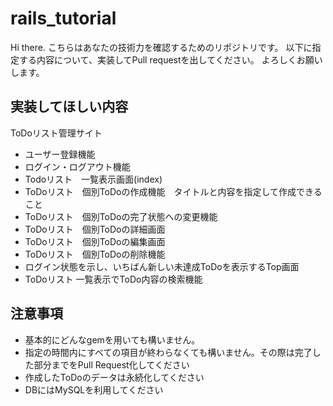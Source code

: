 # rails_tutorial

Hi there.
こちらはあなたの技術力を確認するためのリポジトリです。
以下に指定する内容について、実装してPull requestを出してください。
よろしくお願いします。

## 実装してほしい内容

ToDoリスト管理サイト

- ユーザー登録機能
- ログイン・ログアウト機能
- Todoリスト　一覧表示画面(index)
- ToDoリスト　個別ToDoの作成機能　タイトルと内容を指定して作成できること
- ToDoリスト　個別ToDoの完了状態への変更機能
- ToDoリスト　個別ToDoの詳細画面
- ToDoリスト　個別ToDoの編集画面
- ToDoリスト　個別ToDoの削除機能
- ログイン状態を示し、いちばん新しい未達成ToDoを表示するTop画面
- ToDoリスト 一覧表示でToDo内容の検索機能

## 注意事項

- 基本的にどんなgemを用いても構いません。
- 指定の時間内にすべての項目が終わらなくても構いません。その際は完了した部分までをPull Request化してください
- 作成したToDoのデータは永続化してください
- DBにはMySQLを利用してください

